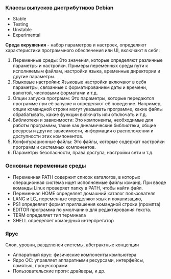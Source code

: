 ### Классы выпусков дистрибутивов Debian
- Stable
- Testing
- Unstable
- Experimental

**Среда окружения** - набор параметров и настроек, определяют характеристики программного обеспечения или UI, включают в себя:

1. Переменные среды: Это значения, которые определяют различные параметры и настройки. Примеры переменных среды пути к исполняемым файлам, настройки языка, временные директории и другие параметры.
2. Языковые настройки: Языковые настройки включают в себя параметры, связанные с форматированием даты и времени, валютой, числовыми форматами и т.д.
3. Опции запуска программ: Это параметры, которые передаются программе при её запуске и определяют её поведение. Например, опции командной строки могут указывать программе, какие файлы обрабатывать, какие функции включать или отключать и т.д.
4. Библиотеки и зависимости: Это компоненты, необходимые для работы программы, такие как динамические библиотеки, общие ресурсы и другие зависимости, информация о расположении и доступности этих компонентов.
5. Конфигурационные файлы: Это файлы, которые содержат настройки программ и системных компонентов.
6. Параметры безопасности, права доступа, настройки сети и т.д.

### Основные переменные среды
- Переменная PATH содержит список каталогов, в которых операционная система ищет исполняемые файлы команд. При вводе команды Linux проверяет папку в PATH, чтобы найти файл.
- Переменная HOME определяет домашний каталог пользователя
- LANG и LC_  переменные определяют язык и локализацию,
- PS1 определяет формат приглашения командной строки (промпта)
- EDITOR программа по умолчанию для редактирования текста.
- TERM определяет тип терминала
- SHELL определяет командный интерпретатор

### Ярус
Слои, уровни, разделенеи системы, абстрактные концепции

- Аппаратный ярус: физические компоненты компьютера
- Ядро ОС: управляет аппаратными ресурсами, интерфейсы, памятью, процессорами
- Пользовательские проги: драйверы, и др.
